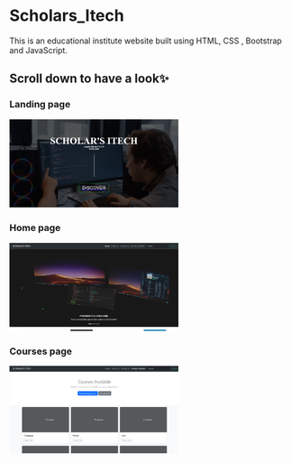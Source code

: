 # Scholars_Itech
This is an educational institute website built using HTML, CSS , Bootstrap and JavaScript. 


## Scroll down to have a look✨
### Landing page

<p float="left">
  <img src="./images/scholars_landing_pg.png" width="300" />
</p>


### Home page
<p float="left">
  <img src="./images/home_img.png" width="300" />
</p>


### Courses page
<p float="left">
  <img src="./images/courses_pg.png" width="300" />
</p>